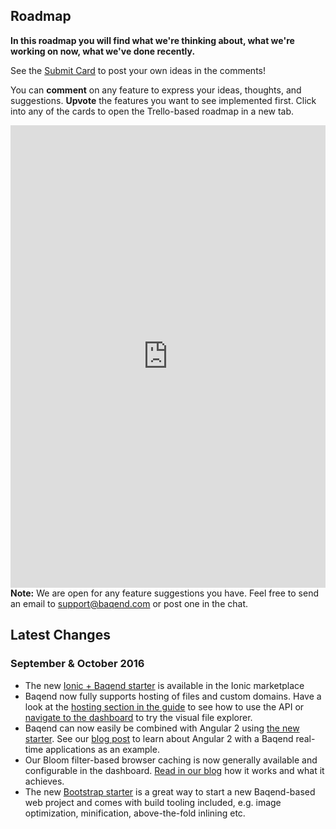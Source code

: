 ## Roadmap

**In this roadmap you will find what we're thinking about, what we're working on now, what we've done recently.**

See the [Submit Card](https://trello.com/c/byxqgvYz) to post your own ideas in the comments!

You can **comment** on any feature to express your ideas, thoughts, and suggestions. **Upvote** the features you want to see implemented first. Click into any of the cards to open the Trello-based roadmap in a new tab.

<iframe src="https://trello.com/b/wxGo2plv.html" style="width:100%; height: 740px; border: 0;"></iframe>


<div class="note"><strong>Note:</strong> We are open for any feature suggestions you have. Feel free to send an email to <a href="mailto:support@baqend.com">support@baqend.com</a> or post one in the chat.</div>

## Latest Changes

### September & October 2016

- The new [Ionic + Baqend starter](https://market.ionic.io/starters/baqend-starter) is available in the Ionic marketplace
- Baqend now fully supports hosting of files and custom domains. Have a look at the [hosting section in the guide](/#hosting) to see how to use the API or [navigate to the dashboard](http://dashboard.baqend.com/) to try the visual file explorer.
- Baqend can now easily be combined with Angular 2 using [the new starter](starters/#angular2-and-baqend-starter). See our [blog post](https://medium.baqend.com/angular-2-by-example-e85a09fa6480) to learn about Angular 2 with a Baqend real-time applications as an example.
- Our Bloom filter-based browser caching is now generally available and configurable in the dashboard. [Read in our blog](https://medium.baqend.com/announcing-availability-of-baqends-unique-client-caching-technology-dbd9b026dc20#.t16o9vof7) how it works and what it achieves.
- The new [Bootstrap starter](starters/#bootstrap-baqend-starter-kit) is a great way to start a new Baqend-based web project and comes with build tooling included, e.g. image optimization, minification, above-the-fold inlining etc.

